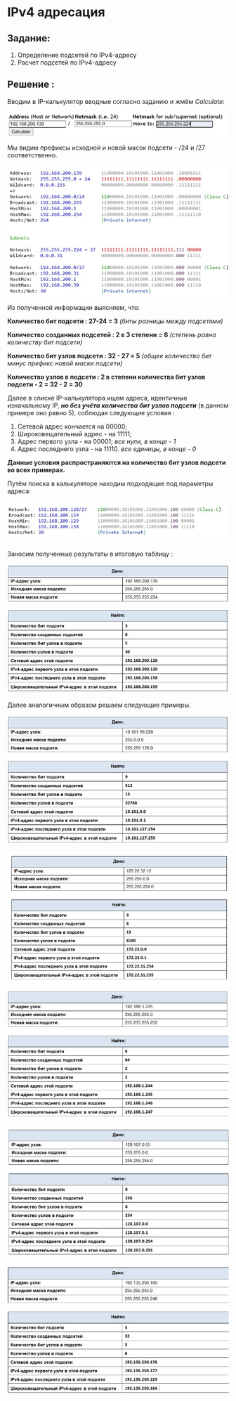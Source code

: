 # IPv4 адресация     
## Задание:

 1. Определение подсетей по IPv4-адресу
 2. Расчет подсетей по IPv4-адресу

## Решение :

Вводим в IP-калькулятор вводные согласно заданию и жмём *Calculate*: 

![Image alt](https://github.com/shawncaurney/shawncaurneyrepository/blob/main/labs/issue/%D0%BA%D0%B0%D0%BB%D1%8C%D0%BA%D1%83%D0%BB%D1%8F%D1%86%D0%B8%D1%8F%20IP.jpg)

Мы видим префиксы исходной и новой масок подсети - /24 и /27 соответственно.

![Image alt](https://github.com/shawncaurney/shawncaurneyrepository/blob/main/labs/issue/%D0%BA%D0%B0%D0%BB%D1%8C%D0%BA%D1%83%D0%BB%D1%8F%D1%86%D0%B8%D1%8F%202.jpg)

Из полученной информации выясняем, что: 

**Количество бит подсети : 27-24 = 3** *(биты разницы между подсетями)*

**Количество созданных подсетей : 2 в 3 степени = 8** *(степень равна количеству бит подсети)*

**Количество бит узлов подсети : 32 - 27 = 5** *(общее количество бит минус префикс новой маски подсети)*

**Количество узлов в подсети : 2 в степени количества бит узлов подсети - 2 = 32 - 2 = 30** 

Далее в списке IP-калькулятора ищем адреса, идентичные изначальному IP, ***но без учёта количества бит узлов подсети*** (в данном примере оно равно 5), соблюдая следующие условия  : 

1. Сетевой адрес кончается на 00000; 
2. Широковещательный адрес - на 11111; 
3. Адрес первого узла - на 00001; *все нули, в конце - 1*
4. Адрес последнего узла - на 11110. *все единицы, в конце - 0*

**Данные условия распространяются на количество бит узлов подсети во всех примерах.**
 

Путём поиска в калькуляторе находим подходящие под параметры адреса:

![Image alt](https://github.com/shawncaurney/shawncaurneyrepository/blob/main/labs/issue/%D0%BA%D0%B0%D0%BB%D1%8C%D0%BA%D1%83%D0%BB%D1%8F%D1%86%D0%B8%D1%8F%203.jpg)

Заносим полученные результаты в итоговую таблицу : 

![Image alt](https://github.com/shawncaurney/shawncaurneyrepository/blob/main/labs/issue/%D0%BF%D1%80%D0%B8%D0%BC%D0%B5%D1%80%201.jpg)

Далее аналогичным образом решаем следующие примеры.

![Image alt](https://github.com/shawncaurney/shawncaurneyrepository/blob/main/labs/issue/%D0%BF%D1%80%D0%B8%D0%BC%D0%B5%D1%80%202.jpg)


![Image alt](https://github.com/shawncaurney/shawncaurneyrepository/blob/main/labs/issue/%D0%BF%D1%80%D0%B8%D0%BC%D0%B5%D1%80%203.jpg)


![Image alt](https://github.com/shawncaurney/shawncaurneyrepository/blob/main/labs/issue/%D0%BF%D1%80%D0%B8%D0%BC%D0%B5%D1%80%204.jpg)


![Image alt](https://github.com/shawncaurney/shawncaurneyrepository/blob/main/labs/issue/%D0%BF%D1%80%D0%B8%D0%BC%D0%B5%D1%80%205.jpg)


![Image alt](https://github.com/shawncaurney/shawncaurneyrepository/blob/main/labs/issue/%D0%BF%D1%80%D0%B8%D0%BC%D0%B5%D1%80%206.jpg)